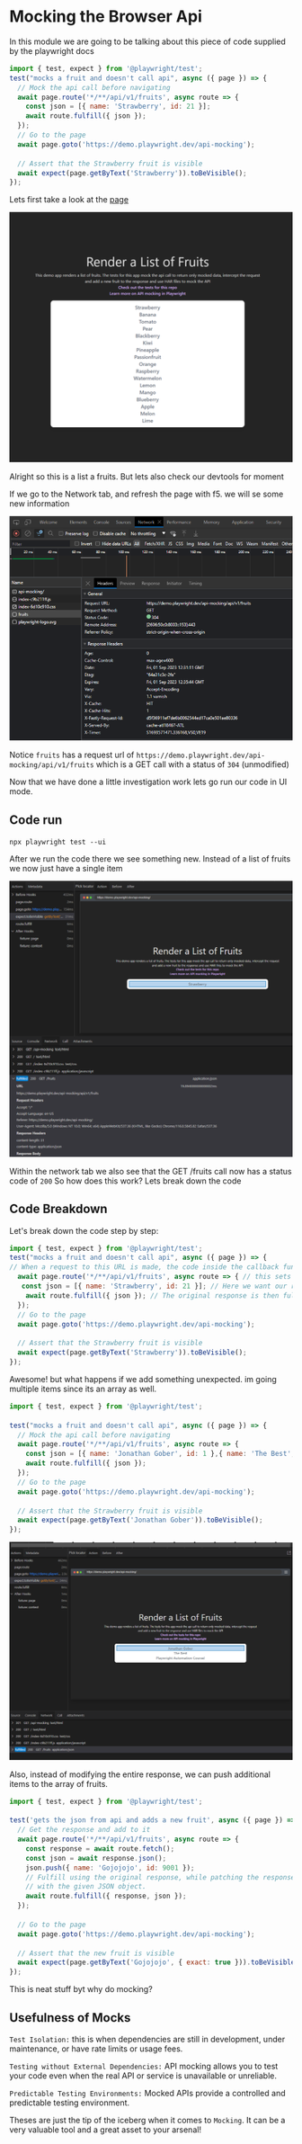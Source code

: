 # Mocking the Browser Api

In this module we are going to be talking about this piece of code supplied by the playwright docs

```js 
import { test, expect } from '@playwright/test';
test("mocks a fruit and doesn't call api", async ({ page }) => {
  // Mock the api call before navigating
  await page.route('*/**/api/v1/fruits', async route => {
    const json = [{ name: 'Strawberry', id: 21 }];
    await route.fulfill({ json });
  });
  // Go to the page
  await page.goto('https://demo.playwright.dev/api-mocking');

  // Assert that the Strawberry fruit is visible
  await expect(page.getByText('Strawberry')).toBeVisible();
});
```

Lets first take a look at the [page](https://demo.playwright.dev/api-mocking)

![](/mock-browser.png)

Alright so this is a list a fruits. But lets also check our devtools for moment

If we go to the Network tab, and refresh the page with f5. we will se some new information

![](/devtool.png)

Notice `fruits` has a request url of `https://demo.playwright.dev/api-mocking/api/v1/fruits` which is a GET call with a status of `304` (unmodified)

Now that we have done a little investigation work lets go run our code in UI mode. 

## Code run

`npx playwright test --ui`

After we run the code there we see something new. Instead of a list of fruits we now just have a single item

![](/strawberrymock.png)

Within the network tab we also see that the GET /fruits call now has a status code of `200` So how does this work? Lets break down the code

## Code Breakdown 

Let's break down the code step by step:

```js 
import { test, expect } from '@playwright/test';
test("mocks a fruit and doesn't call api", async ({ page }) => {
// When a request to this URL is made, the code inside the callback function.
  await page.route('*/**/api/v1/fruits', async route => { // this sets up a route interception for any requests to a url matching that specific pattern of */**/api/v1/fruits
   const json = [{ name: 'Strawberry', id: 21 }]; // Here we want our response to be a strawberry with an id of 21
    await route.fulfill({ json }); // The original response is then fulfilled using await route.fulfill({ response, json }), but with the modified JSON object.
  });
  // Go to the page
  await page.goto('https://demo.playwright.dev/api-mocking');

  // Assert that the Strawberry fruit is visible
  await expect(page.getByText('Strawberry')).toBeVisible();
});
```

Awesome! but what happens if we add something unexpected. im going multiple items since its an array as well.

```js 
import { test, expect } from '@playwright/test';

test("mocks a fruit and doesn't call api", async ({ page }) => {
  // Mock the api call before navigating
  await page.route('*/**/api/v1/fruits', async route => {
    const json = [{ name: 'Jonathan Gober', id: 1 },{ name: 'The Best', id: 2 },{ name: 'Playwright Automation Course!', id: 3 }];
    await route.fulfill({ json });
  });
  // Go to the page
  await page.goto('https://demo.playwright.dev/api-mocking');

  // Assert that the Strawberry fruit is visible
  await expect(page.getByText('Jonathan Gober')).toBeVisible();
});
```

![](/thebestcourse.png)

Also, instead of modifying the entire response, we can push additional items to the array of fruits.

```js
import { test, expect } from '@playwright/test';

test('gets the json from api and adds a new fruit', async ({ page }) => {
  // Get the response and add to it
  await page.route('*/**/api/v1/fruits', async route => {
    const response = await route.fetch();
    const json = await response.json();
    json.push({ name: 'Gojojojo', id: 9001 });
    // Fulfill using the original response, while patching the response body
    // with the given JSON object.
    await route.fulfill({ response, json });
  });

  // Go to the page
  await page.goto('https://demo.playwright.dev/api-mocking');

  // Assert that the new fruit is visible
  await expect(page.getByText('Gojojojo', { exact: true })).toBeVisible();
});
```

This is neat stuff byt why do mocking?

## Usefulness of Mocks

`Test Isolation:` this is when dependencies are still in development, under maintenance, or have rate limits or usage fees.

`Testing without External Dependencies:` API mocking allows you to test your code even when the real API or service is unavailable or unreliable.

`Predictable Testing Environments:` Mocked APIs provide a controlled and predictable testing environment.

Theses are just the tip of the iceberg when it comes to `Mocking`. It can be a very valuable tool and a great asset to your arsenal! 
